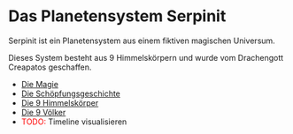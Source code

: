 # Das Planetensystem Serpinit

Serpinit ist ein Planetensystem aus einem fiktiven magischen Universum.

Dieses System besteht aus 9 Himmelskörpern und wurde vom Drachengott Creapatos geschaffen.

- [Die Magie](general/magie.md)
- [Die Schöpfungsgeschichte](general/schoepfungsgeschichte.md)
- [Die 9 Himmelskörper](himmelskoerper/index.md)
- [Die 9 Völker](voelker/index.md)
- <span style="color: red;">TODO: </span> Timeline visualisieren